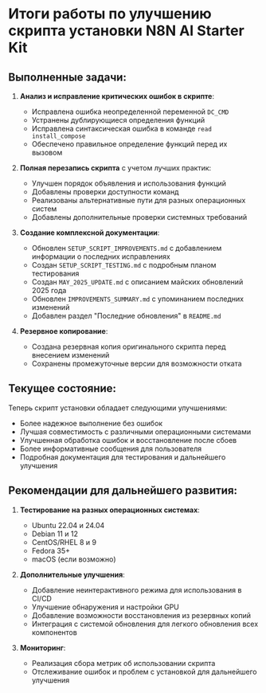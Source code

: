 # Итоги работы по улучшению скрипта установки N8N AI Starter Kit

## Выполненные задачи:

1. **Анализ и исправление критических ошибок в скрипте**:
   - Исправлена ошибка неопределенной переменной `DC_CMD`
   - Устранены дублирующиеся определения функций
   - Исправлена синтаксическая ошибка в команде `read install_compose`
   - Обеспечено правильное определение функций перед их вызовом

2. **Полная перезапись скрипта** с учетом лучших практик:
   - Улучшен порядок объявления и использования функций
   - Добавлены проверки доступности команд
   - Реализованы альтернативные пути для разных операционных систем
   - Добавлены дополнительные проверки системных требований

3. **Создание комплексной документации**:
   - Обновлен `SETUP_SCRIPT_IMPROVEMENTS.md` с добавлением информации о последних исправлениях
   - Создан `SETUP_SCRIPT_TESTING.md` с подробным планом тестирования
   - Создан `MAY_2025_UPDATE.md` с описанием майских обновлений 2025 года
   - Обновлен `IMPROVEMENTS_SUMMARY.md` с упоминанием последних изменений
   - Добавлен раздел "Последние обновления" в `README.md`

4. **Резервное копирование**:
   - Создана резервная копия оригинального скрипта перед внесением изменений
   - Сохранены промежуточные версии для возможности отката

## Текущее состояние:

Теперь скрипт установки обладает следующими улучшениями:
- Более надежное выполнение без ошибок
- Лучшая совместимость с различными операционными системами
- Улучшенная обработка ошибок и восстановление после сбоев
- Более информативные сообщения для пользователя
- Подробная документация для тестирования и дальнейшего улучшения

## Рекомендации для дальнейшего развития:

1. **Тестирование на разных операционных системах**:
   - Ubuntu 22.04 и 24.04
   - Debian 11 и 12
   - CentOS/RHEL 8 и 9
   - Fedora 35+
   - macOS (если возможно)

2. **Дополнительные улучшения**:
   - Добавление неинтерактивного режима для использования в CI/CD
   - Улучшение обнаружения и настройки GPU
   - Добавление возможности восстановления из резервных копий
   - Интеграция с системой обновления для легкого обновления всех компонентов

3. **Мониторинг**:
   - Реализация сбора метрик об использовании скрипта
   - Отслеживание ошибок и проблем с установкой для дальнейшего улучшения
